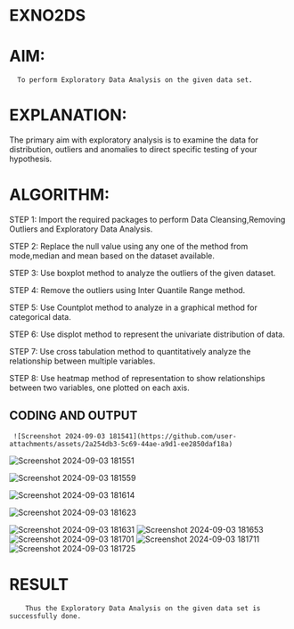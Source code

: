 # EXNO2DS
# AIM:
      To perform Exploratory Data Analysis on the given data set.
      
# EXPLANATION:
  The primary aim with exploratory analysis is to examine the data for distribution, outliers and anomalies to direct specific testing of your hypothesis.
  
# ALGORITHM:
STEP 1: Import the required packages to perform Data Cleansing,Removing Outliers and Exploratory Data Analysis.

STEP 2: Replace the null value using any one of the method from mode,median and mean based on the dataset available.

STEP 3: Use boxplot method to analyze the outliers of the given dataset.

STEP 4: Remove the outliers using Inter Quantile Range method.

STEP 5: Use Countplot method to analyze in a graphical method for categorical data.

STEP 6: Use displot method to represent the univariate distribution of data.

STEP 7: Use cross tabulation method to quantitatively analyze the relationship between multiple variables.

STEP 8: Use heatmap method of representation to show relationships between two variables, one plotted on each axis.

## CODING AND OUTPUT
     ![Screenshot 2024-09-03 181541](https://github.com/user-attachments/assets/2a254db3-5c69-44ae-a9d1-ee2850daf18a)
![Screenshot 2024-09-03 181551](https://github.com/user-attachments/assets/b4b443e3-094f-4474-acd0-f8e45b282efd)

![Screenshot 2024-09-03 181559](https://github.com/user-attachments/assets/e4c12738-d5f2-4761-ae3a-0d7859e93eeb)

![Screenshot 2024-09-03 181614](https://github.com/user-attachments/assets/39b9187c-f8c1-4879-8e70-30e5c344e4d8)

![Screenshot 2024-09-03 181623](https://github.com/user-attachments/assets/5e90b98f-868c-492e-88cf-0f321d4d2271)

![Screenshot 2024-09-03 181631](https://github.com/user-attachments/assets/e0046acd-c59c-4173-a7b0-dfef725579b9)
![Screenshot 2024-09-03 181653](https://github.com/user-attachments/assets/f6ad6361-4e64-48c4-af22-0c8d3eed26c3)
![Screenshot 2024-09-03 181701](https://github.com/user-attachments/assets/8beb563a-0e1d-4d1e-8338-eac50a8db5c4)
![Screenshot 2024-09-03 181711](https://github.com/user-attachments/assets/ec2615bb-d7e5-45b0-a477-efef61447879)
![Screenshot 2024-09-03 181725](https://github.com/user-attachments/assets/64f17aa4-9068-4116-b87c-a1217bc86822)

# RESULT
        Thus the Exploratory Data Analysis on the given data set is successfully done.
